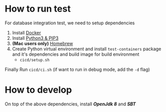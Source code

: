 # How to run test

For database integration test, we need to setup dependencies

1. Install [Docker](https://www.docker.com)
2. Install [Python3 & PIP3](https://www.python.org/downloads)
3. **(Mac users only)** [Homebrew](https://brew.sh)
4. Create Python virtual environment and install `test-containers` package and it's dependencies and build image for build environment
   - `cicd/setup.sh`
   
Finally Run `cicd/ci.sh` (if want to run in debug mode, add the `-d` flag)

# How to develop

On top of the above dependencies, install **_OpenJdk 8_** and **_SBT_**
